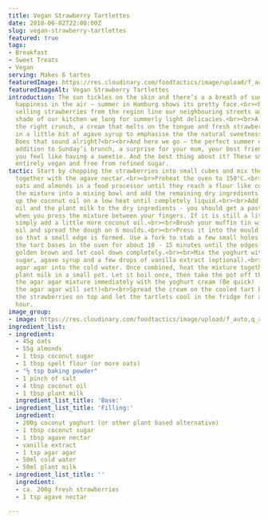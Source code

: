 ```yaml
---
title: Vegan Strawberry Tartlettes
date: 2018-06-02T22:00:00Z
slug: vegan-strawberry-tartlettes
featured: true
tags:
- Breakfast
- Sweet Treats
- Vegan
serving: Makes 6 tartes
featuredImage: https://res.cloudinary.com/foodtactics/image/upload/f_auto,q_auto,w_auto,dpr_auto,c_scale/v1575905210/vegan-strawberry-tartlettes_jbawgd.jpg
featuredImageAlt: Vegan Strawberry Tartlettes
introduction: The sun tickles on the skin and there’s a a breath of sun cream and
  happiness in the air – summer in Hamburg shows its pretty face.<br><br>Small stalls
  selling strawberries from the region line our neighbouring streets and in the cool
  shade of our kitchen we long for summerly light delicacies.<br><br>A base with just
  the right crunch, a cream that melts on the tongue and fresh strawberries – turned
  in a little bit of agave syrup to emphasise the the natural sweetness even more.
  Does that sound alright?<br><br>And here we go – the perfect summer dessert, a great
  addition to Sunday’s brunch, a surprise for your mum, your best friend or just because
  you feel like having a sweetie. And the best thing about it? These small tarts are
  entirely vegan and free from refined sugar.
tactic: Start by chopping the strawberries into small cubes and mix them in a bowl
  together with the agave nectar.<br><br>Preheat the oven to 150°C.<br><br>Mix the
  oats and almonds in a food processor until they reach a flour like consistency.<br><br>Put
  the mixture into a mixing bowl and add the remaining dry ingredients.<br><br>Heat
  up the coconut oil on a low heat until completely liquid.<br><br>Add the coconut
  oil and the plant milk to the dry ingredients - you should get a pasty consistency
  when you press the mixture between your fingers. If it is still a little too dry,
  simply add a little more coconut oil.<br><br>Brush your muffin tin with coconut
  oil and spread the dough on 6 moulds.<br><br>Press it into the mould with your fingers
  so that a small edge is formed. Use a fork to stab a few small holes in the ground.<br><br>Bake
  the tart bases in the oven for about 10 - 15 minutes until the edges turn slightly
  golden brown and let cool down completely.<br><br>Mix the yoghurt with the coconut
  sugar, agave syrup and a few drops of vanilla extract (optional).<br><br>Stir the
  agar agar into the cold water. Once combined, heat the mixture together with the
  plant milk in a small pot. Let it boil once, then take the pot off the stove.<br><br>Mix
  the agar agar mixture immediately with the yoghurt cream (Be quick! - otherwise
  the agar agar will set!)<br><br>Spread the cream on the cooled tart bases.<br><br>Put
  the strawberries on top and let the tartlets cool in the fridge for at least an
  hour.
image_group:
- image: https://res.cloudinary.com/foodtactics/image/upload/f_auto,q_auto,w_auto,dpr_auto,c_scale/v1575915604/vegan-strawberry-tartlettes-2_tzx50z.jpg
ingredient_list:
- ingredient:
  - 45g oats
  - 55g almonds
  - 1 tbsp coconut sugar
  - 1 tbsp spelt flour (or more oats)
  - "½ tsp baking powder"
  - 1 pinch of salt
  - 4 tbsp coconut oil
  - 1 tbsp plant milk
  ingredient_list_title: 'Base:'
- ingredient_list_title: 'Filling:'
  ingredient:
  - 200g coconut yoghurt (or other plant based alternative)
  - 1 tbsp coconut sugar
  - 1 tbsp agave nectar
  - vanilla extract
  - 1 tsp agar agar
  - 50ml cold water
  - 50ml plant milk
- ingredient_list_title: ''
  ingredient:
  - ca. 200g fresh strawberries
  - 1 tsp agave nectar

---
```

